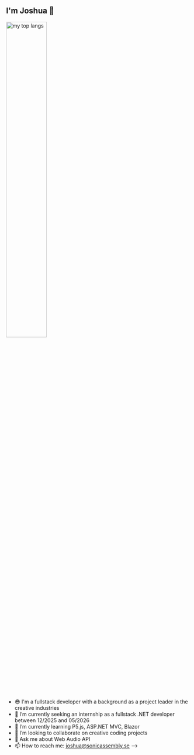 ## I'm Joshua 👋

<img alt="my top langs" align="center" width="47%" src="https://github-readme-stats.vercel.app/api/top-langs/?username=joshuauaua&layout=compact&theme=radical"/>

- 😎 I'm a fullstack developer with a background as a project leader in the creative industries
- 🔭 I’m currently seeking an internship as a fullstack .NET developer between 12/2025 and 05/2026
- 🌱 I’m currently learning P5.js, ASP.NET MVC, Blazor
- 👯 I’m looking to collaborate on creative coding projects
- 💬 Ask me about Web Audio API
- 📫 How to reach me: joshua@sonicassembly.se
-->
